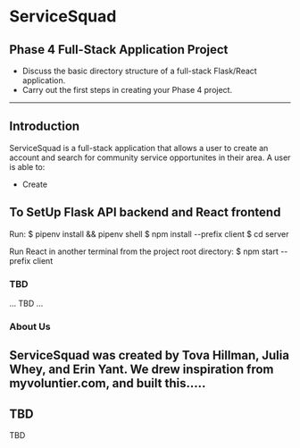 # ServiceSquad

## Phase 4 Full-Stack Application Project

- Discuss the basic directory structure of a full-stack Flask/React application.
- Carry out the first steps in creating your Phase 4 project.

---

## Introduction

ServiceSquad is a full-stack application that allows a user to create an account and search for community service opportunites in their area. 
A user is able to:
- Create 

## To SetUp Flask API backend and React frontend

Run:
$ pipenv install && pipenv shell
$ npm install --prefix client
$ cd server

Run React in another terminal from the project root directory:
$ npm start --prefix client




### TBD

... TBD ...

### About Us

ServiceSquad was created by Tova Hillman, Julia Whey, and Erin Yant. We drew inspiration from myvoluntier.com, and built this.....
---





## TBD

TBD